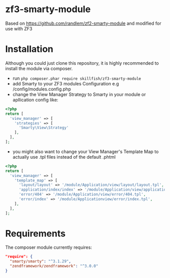 # zf3-smarty-module
Based on https://github.com/randlem/zf2-smarty-module and modified for use with ZF3

# Installation
Although you could just clone this repository, it is highly recommended to install the module via composer.
- run `php composer.phar require skillfish/zf3-smarty-module`
- add Smarty to your ZF3 modules Configuration e.g /config/modules.config.php
- change the View Manager Strategy to Smarty in your module or apllication config like:
```php
<?php
return [
  'view_manager' => [
    'strategies' => [
      'Smarty\View\Strategy'
    ],
  ],
];
```
- you might also want to change your View Manager's Template Map to actually use .tpl files instead of the default .phtml
```php
<?php
return [
  'view_manager' => [
    'template_map' => [
      'layout/layout' => '/module/Application/view/layout/layout.tpl',
      'application/index/index' => '/module/Application/view/application/index/index.tpl',
      'error/404' => '/module/Application/view/error/404.tpl',
      'error/index' => '/module/Applicationview/error/index.tpl',
    ],
  ],
];
```
# Requirements
The composer module currently requires:
```json
"require": {
  "smarty/smarty": "^3.1.29",
  "zendframework/zendframework": "^3.0.0"
}
```

